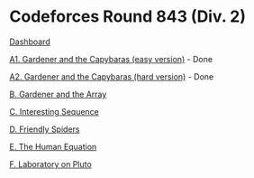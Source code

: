 # Codeforces Round 843 (Div. 2)

[Dashboard](https://codeforces.com/contest/1775)

[A1. Gardener and the Capybaras (easy version)](https://codeforces.com/contest/1775/problem/A1) - Done

[A2. Gardener and the Capybaras (hard version)](https://codeforces.com/contest/1775/problem/A2) - Done

[B. Gardener and the Array](https://codeforces.com/contest/1775/problem/B)

[C. Interesting Sequence](https://codeforces.com/contest/1775/problem/C)

[D. Friendly Spiders](https://codeforces.com/contest/1775/problem/D)

[E. The Human Equation](https://codeforces.com/contest/1775/problem/E)

[F. Laboratory on Pluto](https://codeforces.com/contest/1775/problem/F)
